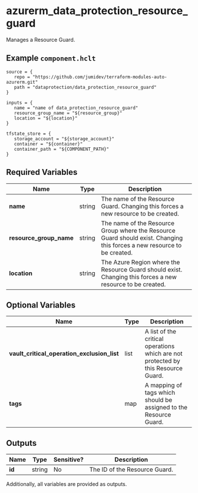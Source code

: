 # azurerm_data_protection_resource_guard

Manages a Resource Guard.

## Example `component.hclt`

```hcl
source = {
   repo = "https://github.com/jumidev/terraform-modules-auto-azurerm.git" 
   path = "dataprotection/data_protection_resource_guard" 
}

inputs = {
   name = "name of data_protection_resource_guard" 
   resource_group_name = "${resource_group}" 
   location = "${location}" 
}

tfstate_store = {
   storage_account = "${storage_account}" 
   container = "${container}" 
   container_path = "${COMPONENT_PATH}" 
}

```

## Required Variables

| Name | Type |  Description |
| ---- | --------- |  ----------- |
| **name** | string |  The name of the Resource Guard. Changing this forces a new resource to be created. | 
| **resource_group_name** | string |  The name of the Resource Group where the Resource Guard should exist. Changing this forces a new resource to be created. | 
| **location** | string |  The Azure Region where the Resource Guard should exist. Changing this forces a new resource to be created. | 

## Optional Variables

| Name | Type |  Description |
| ---- | --------- |  ----------- |
| **vault_critical_operation_exclusion_list** | list |  A list of the critical operations which are not protected by this Resource Guard. | 
| **tags** | map |  A mapping of tags which should be assigned to the Resource Guard. | 



## Outputs

| Name | Type | Sensitive? | Description |
| ---- | ---- | --------- | --------- |
| **id** | string | No  | The ID of the Resource Guard. | 

Additionally, all variables are provided as outputs.
